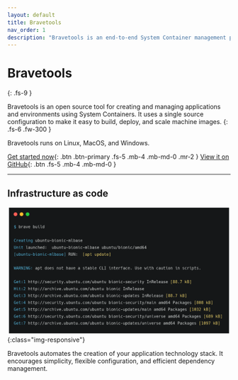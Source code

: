 ```yaml
---
layout: default
title: Bravetools
nav_order: 1
description: "Bravetools is an end-to-end System Container management platform. Bravetools makes it easy to configure, build, and deploy reproducible and isolated environments either on single machines or large clusters."
---
```


# Bravetools
{: .fs-9 }

Bravetools is an open source tool for creating and managing applications and environments using System Containers. It uses a single source configuration to make it easy to build, deploy, and scale machine images.
{: .fs-6 .fw-300 }

Bravetools runs on Linux, MacOS, and Windows.

[Get started now](installation){: .btn .btn-primary .fs-5 .mb-4 .mb-md-0 .mr-2 } [View it on GitHub](https://github.com/bravetools/bravetools){: .btn .fs-5 .mb-4 .mb-md-0 }

---

## Infrastructure as code

![brave build](./assets/brave_build_ss.png){:class="img-responsive"}

Bravetools automates the creation of your application technology stack. It encourages simplicity, flexible configuration, and efficient dependency management.
